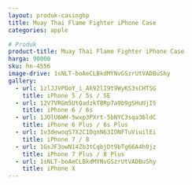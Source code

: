 ```yaml
---
layout: produk-casinghp
title: Muay Thai Flame Fighter iPhone Case
categories: apple

# Produk
product-title: Muay Thai Flame Fighter iPhone Case
harga: 90000
sku: hn-4556
image-drive: 1sNLT-boAeCLBkdMYNvGSzrUtVADBuShy
gallery:
  - url: 1zlJJVPOoY_i_Ak92lI9t9WyKS3sCHTSG
    title: iPhone 5 / 5s / SE
  - url: 12V7VRGm5UtQadzkTBRp7a9b9gSHuUjI5
    title: iPhone 6 / 6s
  - url: 1JOlU6WH-5wxp3PXrt-5bNYC3sqa36ldC
    title: iPhone 6 Plus / 6s Plus
  - url: 1v3dewoqS7X2C1DqnN63IONFTuViuilEi
    title: iPhone 7 / 8
  - url: 1GsJF3owN14Zb3tCqbjDt9bTg66A4h0jz
    title: iPhone 7 Plus / 8 Plus
  - url: 1sNLT-boAeCLBkdMYNvGSzrUtVADBuShy
    title: iPhone X
---
```

